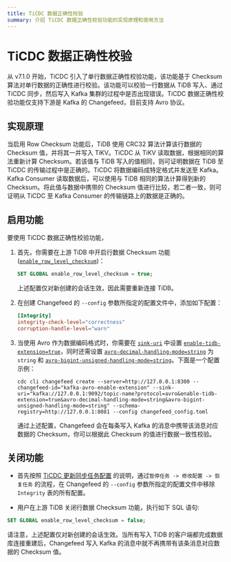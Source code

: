 ```yaml
---
title: TiCDC 数据正确性校验
summary: 介绍 TiCDC 数据正确性校验功能的实现原理和使用方法
---
```


# TiCDC 数据正确性校验

从 v7.1.0 开始，TiCDC 引入了单行数据正确性校验功能，该功能基于 Checksum 算法对单行数据的正确性进行校验。该功能可以校验一行数据从 TiDB 写入、通过 TiCDC 同步，然后写入 Kafka 集群的过程中是否出现错误。TiCDC 数据正确性校验功能仅支持下游是 Kafka 的 Changefeed，目前支持 Avro 协议。

## 实现原理

当启用 Row Checksum 功能后，TiDB 使用 CRC32 算法计算该行数据的 Checksum 值，并将其一并写入 TiKV。TiCDC 从 TiKV 读取数据，根据相同的算法重新计算 Checksum。若该值与 TiDB 写入的值相同，则可证明数据在 TiDB 至 TiCDC 的传输过程中是正确的。TiCDC 将数据编码成特定格式并发送至 Kafka。Kafka Consumer 读取数据后，可以使用与 TiDB 相同的算法计算得到新的 Checksum。将此值与数据中携带的 Checksum 值进行比较，若二者一致，则可证明从 TiCDC 至 Kafka Consumer 的传输链路上的数据是正确的。

## 启用功能

要使用 TiCDC 数据正确性校验功能，

1. 首先，你需要在上游 TiDB 中开启行数据 Checksum 功能 ([`enable_row_level_checksum`](/system-variables.md))：

    ```sql
    SET GLOBAL enable_row_level_checksum = true;
    ```

    上述配置仅对新创建的会话生效，因此需要重新连接 TiDB。

2. 在创建 Changefeed 的 `--config` 参数所指定的配置文件中，添加如下配置：

    ```toml
    [Integrity]
    integrity-check-level="correctness"
    corruption-handle-level="warn"
    ```

3. 当使用 Avro 作为数据编码格式时，你需要在 [`sink-uri`](/ticdc/ticdc-sink-to-kafka.md#sink-uri-配置-kafka) 中设置 [`enable-tidb-extension=true`](/ticdc/ticdc-sink-to-kafka.md#sink-uri-配置-kafka)，同时还需设置 [`avro-decimal-handling-mode=string`](/ticdc/ticdc-sink-to-kafka.md#sink-uri-配置-kafka) 为 `string` 和 [`avro-bigint-unsigned-handling-mode=string`](/ticdc/ticdc-sink-to-kafka.md#sink-uri-配置-kafka)。下面是一个配置示例：

    ```shell
    cdc cli changefeed create --server=http://127.0.0.1:8300 --changefeed-id="kafka-avro-enable-extension" --sink-uri="kafka://127.0.0.1:9092/topic-name?protocol=avro&enable-tidb-extension=true&avro-decimal-handling-mode=string&avro-bigint-unsigned-handling-mode=string" --schema-registry=http://127.0.0.1:8081 --config changefeed_config.toml
    ```

    通过上述配置，Changefeed 会在每条写入 Kafka 的消息中携带该消息对应数据的 Checksum，你可以根据此 Checksum 的值进行数据一致性校验。

## 关闭功能

* 首先按照 [TiCDC 更新同步任务配置](/ticdc/ticdc-manage-changefeed.md#更新同步任务配置) 的说明，通过`暂停任务 -> 修改配置 -> 恢复任务` 的流程，在 Changefeed 的 `--config` 参数所指定的配置文件中移除 `Integrity` 表的所有配置。

* 用户在上游 TiDB 关闭行数据 Checksum 功能，执行如下 SQL 语句:

```sql
SET GLOBAL enable_row_level_checksum = false;
```

请注意，上述配置仅对新创建的会话生效。当所有写入 TiDB 的客户端都完成数据库连接重建后，Changefeed 写入 Kafka 的消息中就不再携带有该条消息对应数据的 Checksum 值。
